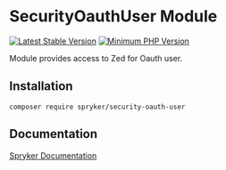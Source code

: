 # SecurityOauthUser Module
[![Latest Stable Version](https://poser.pugx.org/spryker/security-oauth-user/v/stable.svg)](https://packagist.org/packages/spryker/security-oauth-user)
[![Minimum PHP Version](https://img.shields.io/badge/php-%3E%3D%208.2-8892BF.svg)](https://php.net/)

Module provides access to Zed for Oauth user.

## Installation

```
composer require spryker/security-oauth-user
```

## Documentation

[Spryker Documentation](https://docs.spryker.com)

